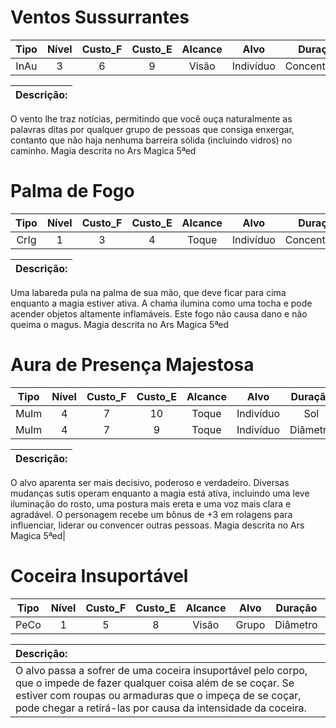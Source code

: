 # Ventos Sussurrantes 
Tipo   | Nível | Custo_F | Custo_E | Alcance |    Alvo   |    Duração    | Dano
:----: | :---: | :---:   | :---:   | :---:   | :------:  | :-----------: | :---:
InAu   |  3    |   6     |   9     |  Visão  | Indivíduo | Concentração  |  NA 

**Descrição:** |
:-------------------------------------------------------------------|
O vento lhe traz notícias, permitindo que você ouça naturalmente as palavras ditas por qualquer grupo de pessoas que consiga enxergar, contanto que não haja nenhuma barreira sólida (incluindo vidros) no caminho.
Magia descrita no Ars Magica 5ªed

# Palma de Fogo
Tipo   | Nível | Custo_F | Custo_E | Alcance |    Alvo   |    Duração    | Dano
:----: | :---: | :---:   | :---:   | :---:   | :------:  | :-----------: | :---:
CrIg   |  1    |   3     |   4     |  Toque  | Indivíduo | Concentração  |  NA 

**Descrição:** |
:-------------------------------------------------------------------|
Uma labareda pula na palma de sua mão, que deve ficar para cima enquanto a magia estiver ativa. A chama ilumina como uma tocha e pode acender objetos altamente inflamáveis. Este fogo não causa dano e não queima o magus.
Magia descrita no Ars Magica 5ªed

# Aura de Presença Majestosa
Tipo   | Nível | Custo_F | Custo_E | Alcance |    Alvo   |    Duração    | Dano
:----: | :---: | :---:   | :---:   | :---:   | :------:  | :-----------: | :---:
MuIm   |  4    |   7     |   10    |  Toque  | Indivíduo |      Sol      |  NA 
MuIm   |  4    |   7     |   9     |  Toque  | Indivíduo |    Diâmetro   |  NA

**Descrição:** |
:-------------------------------------------------------------------|
O alvo aparenta ser mais decisivo, poderoso e verdadeiro. Diversas mudanças sutis operam enquanto a magia está ativa, incluindo uma leve iluminação do rosto, uma postura mais ereta e uma voz mais clara e agradável. O personagem recebe um bônus de +3 em rolagens para influenciar, liderar ou convencer outras pessoas.
Magia descrita no Ars Magica 5ªed|

# Coceira Insuportável
Tipo   | Nível | Custo_F | Custo_E | Alcance |    Alvo   |    Duração    | Dano
:----: | :---: | :---:   | :---:   | :---:   | :------:  | :-----------: | :---:
PeCo   |  1    |   5     |   8     |  Visão  |   Grupo   |    Diâmetro   |  NA 

**Descrição:** |
:-------------------------------------------------------------------|
O alvo passa a sofrer de uma coceira insuportável pelo corpo, que o impede de fazer qualquer coisa além de se coçar. Se estiver com roupas ou armaduras que o impeça de se coçar, pode chegar a retirá-las por causa da intensidade da coceira.|




